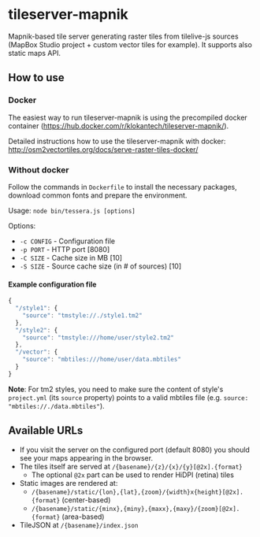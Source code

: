 # tileserver-mapnik

Mapnik-based tile server generating raster tiles from tilelive-js sources (MapBox Studio project + custom vector tiles for example).
It supports also static maps API.

## How to use

### Docker

The easiest way to run tileserver-mapnik is using the precompiled docker container (https://hub.docker.com/r/klokantech/tileserver-mapnik/).

Detailed instructions how to use the tileserver-mapnik with docker: http://osm2vectortiles.org/docs/serve-raster-tiles-docker/

### Without docker

Follow the commands in `Dockerfile` to install the necessary packages, download common fonts and prepare the environment.

Usage: `node bin/tessera.js [options]`

Options:
 - `-c CONFIG` - Configuration file
 - `-p PORT` - HTTP port [8080]
 - `-C SIZE` - Cache size in MB [10]
 - `-S SIZE` - Source cache size (in # of sources)  [10]

#### Example configuration file

```javascript
{
  "/style1": {
    "source": "tmstyle://./style1.tm2"
  },
  "/style2": {
    "source": "tmstyle:///home/user/style2.tm2"
  },
  "/vector": {
    "source": "mbtiles:///home/user/data.mbtiles"
  }
}
```

**Note**: For tm2 styles, you need to make sure the content of style's `project.yml` (its `source` property) points to a valid mbtiles file (e.g. `source: "mbtiles://./data.mbtiles"`).

## Available URLs

- If you visit the server on the configured port (default 8080) you should see your maps appearing in the browser.
- The tiles itself are served at `/{basename}/{z}/{x}/{y}[@2x].{format}`
  - The optional `@2x` part can be used to render HiDPI (retina) tiles
- Static images are rendered at:
  - `/{basename}/static/{lon},{lat},{zoom}/{width}x{height}[@2x].{format}` (center-based)
  - `/{basename}/static/{minx},{miny},{maxx},{maxy}/{zoom}[@2x].{format}` (area-based)
- TileJSON at `/{basename}/index.json`
